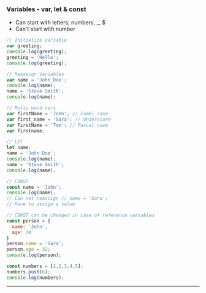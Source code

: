 ### Variables - var, let & const

- Can start with letters, numbers, _, $
- Can't start with number

```js
// Initialize variable
var greeting;
console.log(greeting);
greeting = 'Hello';
console.log(greeting);
```

```js
// Reassign Variables
var name = 'John Doe';
console.log(name);
name = 'Steve Smith';
console.log(name);
```

```js
// Multi word vars
var firstName = 'John'; // Camel case
var first_name = 'Sara'; // Underscore
var FirstName = 'Tom'; // Pascal case
var firstname;
```

```js
// LET
let name;
name = 'John Doe';
console.log(name);
name = 'Steve Smith';
console.log(name);
```

```js
// CONST
const name = 'John';
console.log(name);
// Can not reassign // name = 'Sara';
// Have to assign a value
```

```js
// CONST can be changed in case of reference variables
const person = {
  name: 'John',
  age: 30
}
person.name = 'Sara';
person.age = 32;
console.log(person);

const numbers = [1,2,3,4,5];
numbers.push(6);
console.log(numbers);
```
---